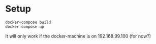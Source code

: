 # Setup
```
docker-compose build
docker-compose up
```
It will only work if the docker-machine is on 192.168.99.100 (for now?)
